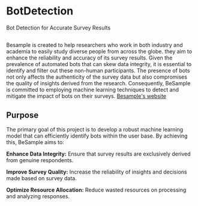 # BotDetection
Bot Detection for Accurate Survey Results
## 
Besample is created to help researchers who work in both industry and academia to easily study diverse people from across the globe. they aim to enhance the reliability and accuracy of its survey results. Given the prevalence of automated bots that can skew data integrity, it is essential to identify and filter out these non-human participants. The presence of bots not only affects the authenticity of the survey data but also compromises the quality of insights derived from the research. Consequently, BeSample is committed to employing machine learning techniques to detect and mitigate the impact of bots on their surveys.
[Besample's website](https://besample.app/)


## Purpose
The primary goal of this project is to develop a robust machine learning model that can efficiently identify bots within the user base. 
By achieving this, BeSample aims to:

**Enhance Data Integrity:** Ensure that survey results are exclusively derived from genuine respondents.

**Improve Survey Quality:** Increase the reliability of insights and decisions made based on survey data.

**Optimize Resource Allocation:** Reduce wasted resources on processing and analyzing responses.
